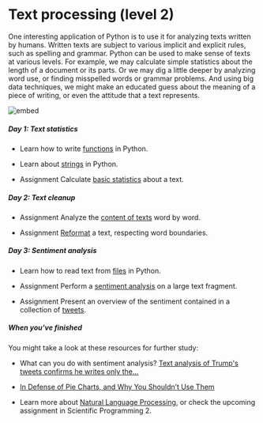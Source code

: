 # Text processing (level 2)

One interesting application of Python is to use it for analyzing texts written by humans. Written texts are subject to various implicit and explicit rules, such as spelling and grammar. Python can be used to make sense of texts at various levels. For example, we may calculate simple statistics about the length of a document or its parts. Or we may dig a little deeper by analyzing word use, or finding misspelled words or grammar problems. And using big data techniques, we might make an educated guess about the meaning of a piece of writing, or even the attitude that a text represents.

![embed](https://player.vimeo.com/video/233508920)

##### Day 1: Text statistics

- Learn how to write [functions](/text/functions) in Python.

- Learn about [strings](/text/strings) in Python.

- <span class="badge badge-primary">Assignment</span> Calculate [basic statistics](/text/statistics) about a text.

##### Day 2: Text cleanup

- <span class="badge badge-primary">Assignment</span> Analyze the [content of texts](/text/words) word by word.

- <span class="badge badge-primary">Assignment</span> [Reformat](/text/reformatting) a text, respecting word boundaries.

##### Day 3: Sentiment analysis

- Learn how to read text from [files](/text/files) in Python.

- <span class="badge badge-primary">Assignment</span> Perform a [sentiment analysis](/text/sentiment) on a large text fragment.

- <span class="badge badge-primary">Assignment</span> Present an overview of the sentiment contained in a collection of [tweets](/text/tweets).

##### When you've finished

You might take a look at these resources for further study:

- What can you do with sentiment analysis? [Text analysis of Trump's tweets confirms he writes only the...](http://varianceexplained.org/r/trump-tweets/)

- [In Defense of Pie Charts, and Why You Shouldn’t Use Them](https://medium.com/@KristinHenry/in-defense-of-pie-charts-and-why-you-shouldnt-use-them-df2e8ccb5f76)

- Learn more about [Natural Language Processing](http://www.ling.helsinki.fi/kit/2008s/clt231/nltk-0.9.5/doc/en/book.html), or check the upcoming assignment in Scientific Programming 2.
